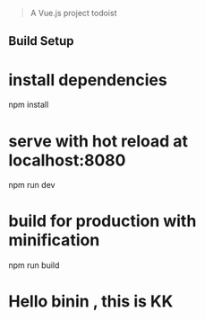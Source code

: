 > A Vue.js project todoist 
 
## Build Setup

# install dependencies
npm install

# serve with hot reload at localhost:8080
npm run dev

# build for production with minification
npm run build


# Hello binin , this is KK
